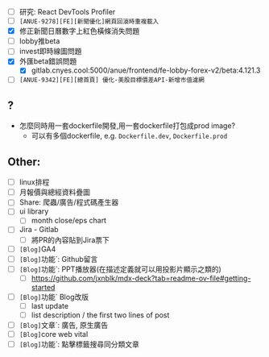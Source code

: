 * [ ] 研究: React DevTools Profiler
* [ ] `[ANUE-9278][FE][新聞優化]網頁回滾時重複載入`
* [x] 修正新聞日曆數字上紅色橫條消失問題
* [ ] lobby推beta
* [ ] invest即時線圖問題
* [x] 外匯beta錯誤問題
	* [x] gitlab.cnyes.cool:5000/anue/frontend/fe-lobby-forex-v2/beta:4.121.3
* [ ] `[ANUE-9342][FE][總首頁] 優化-美股目標價差API-新增市值濾網`

## ?
* 怎麼同時用一套dockerfile開發,用一套dockerfile打包成prod image?
	* 可以有多個dockerfile, e.g. `Dockerfile.dev`, `Dockerfile.prod`

##  Other:
* [ ] linux排程
* [ ] 月報價與總經資料疊圖
* [ ] Share: 爬蟲/廣告/程式碼產生器
* [ ] ui library
	* [ ] month close/eps chart
* [ ] Jira - Gitlab
	* [ ] 將PR的內容貼到Jira票下
* [ ] `[Blog]`GA4
* [ ] `[Blog]`功能`: Github留言
* [ ] `[Blog]`功能`: PPT播放器(在描述定義就可以用投影片顯示之類的)
	* [ ] https://github.com/jxnblk/mdx-deck?tab=readme-ov-file#getting-started
* [ ] `[Blog]`功能` Blog改版
	* [ ] last update
	* [ ] list description / the first two lines of post
* [ ] `[Blog]`文章`: 廣告, 原生廣告
* [ ] `[Blog]`core web vital
* [ ] `[Blog]`功能`: 點擊標籤搜尋同分類文章
